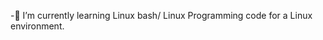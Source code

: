 -🌱 I’m currently learning  Linux bash/ Linux Programming code for a Linux environment.

<!---
ThushanTNT/ThushanTNT is a ✨ special ✨ repository because its `README.md` (this file) appears on your GitHub profile.
You can click the Preview link to take a look at your changes.
--->
